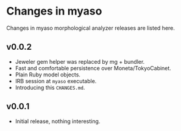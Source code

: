 Changes in myaso
================

Changes in myaso morphological analyzer releases
are listed here.

v0.0.2
------
- Jeweler gem helper was replaced by mg + bundler.
- Fast and comfortable persistence over
Moneta/TokyoCabinet.
- Plain Ruby model objects.
- IRB session at `myaso` executable.
- Introducing this `CHANGES.md`.

v0.0.1
------
- Initial release, nothing interesting.